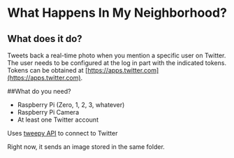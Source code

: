 # What Happens In My Neighborhood?

## What does it do?
Tweets back a real-time photo when you mention a specific user on Twitter.
The user needs to be configured at the log in part with the indicated tokens.
Tokens can be obtained at [https://apps.twitter.com](https://apps.twitter.com).

##What do you need?
 - Raspberry Pi (Zero, 1, 2, 3, whatever)
 - Raspberry Pi Camera
 - At least one Twitter account

 Uses [tweepy API](https://github.com/tweepy/tweepy) to connect to Twitter

 Right now, it sends an image stored in the same folder.  
